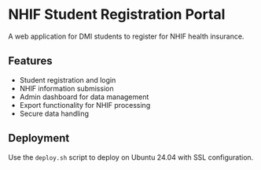 # NHIF Student Registration Portal

A web application for DMI students to register for NHIF health insurance.

## Features

- Student registration and login
- NHIF information submission
- Admin dashboard for data management
- Export functionality for NHIF processing
- Secure data handling

## Deployment

Use the `deploy.sh` script to deploy on Ubuntu 24.04 with SSL configuration.
